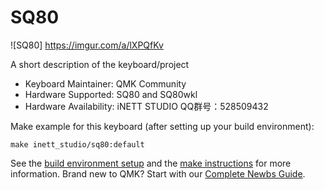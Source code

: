 # SQ80

![SQ80] https://imgur.com/a/lXPQfKv

A short description of the keyboard/project

* Keyboard Maintainer: QMK Community  
* Hardware Supported: SQ80 and SQ80wkl
* Hardware Availability: iNETT STUDIO   QQ群号：528509432

Make example for this keyboard (after setting up your build environment):

    make inett_studio/sq80:default

See the [build environment setup](https://docs.qmk.fm/#/getting_started_build_tools) and the [make instructions](https://docs.qmk.fm/#/getting_started_make_guide) for more information. Brand new to QMK? Start with our [Complete Newbs Guide](https://docs.qmk.fm/#/newbs).

